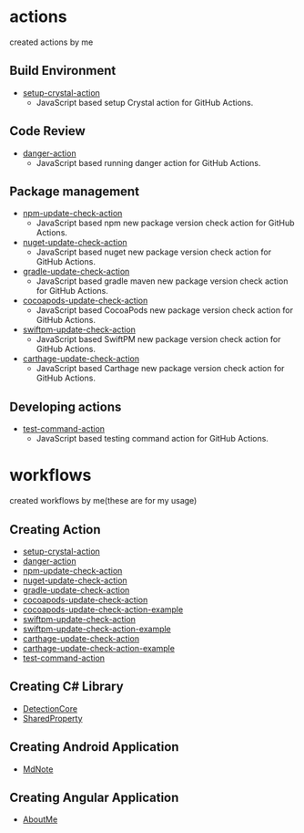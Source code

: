 # actions
created actions by me

## Build Environment
- [setup-crystal-action](https://github.com/MeilCli/setup-crystal-action)
  - JavaScript based setup Crystal action for GitHub Actions.

## Code Review
- [danger-action](https://github.com/MeilCli/danger-action)
  - JavaScript based running danger action for GitHub Actions.

## Package management
- [npm-update-check-action](https://github.com/MeilCli/npm-update-check-action)
  - JavaScript based npm new package version check action for GitHub Actions.
- [nuget-update-check-action](https://github.com/MeilCli/nuget-update-check-action)
  - JavaScript based nuget new package version check action for GitHub Actions.
- [gradle-update-check-action](https://github.com/MeilCli/gradle-update-check-action)
  - JavaScript based gradle maven new package version check action for GitHub Actions.
- [cocoapods-update-check-action](https://github.com/MeilCli/cocoapods-update-check-action)
  - JavaScript based CocoaPods new package version check action for GitHub Actions.
- [swiftpm-update-check-action](https://github.com/MeilCli/swiftpm-update-check-action)
  - JavaScript based SwiftPM new package version check action for GitHub Actions.
- [carthage-update-check-action](https://github.com/MeilCli/carthage-update-check-action)
  - JavaScript based Carthage new package version check action for GitHub Actions.

## Developing actions
- [test-command-action](https://github.com/MeilCli/test-command-action)
  - JavaScript based testing command action for GitHub Actions.

# workflows
created workflows by me(these are for my usage)

## Creating Action
- [setup-crystal-action](https://github.com/MeilCli/setup-crystal-action)
- [danger-action](https://github.com/MeilCli/danger-action)
- [npm-update-check-action](https://github.com/MeilCli/npm-update-check-action)
- [nuget-update-check-action](https://github.com/MeilCli/nuget-update-check-action)
- [gradle-update-check-action](https://github.com/MeilCli/gradle-update-check-action)
- [cocoapods-update-check-action](https://github.com/MeilCli/cocoapods-update-check-action)
- [cocoapods-update-check-action-example](https://github.com/MeilCli/cocoapods-update-check-action-example)
- [swiftpm-update-check-action](https://github.com/MeilCli/swiftpm-update-check-action)
- [swiftpm-update-check-action-example](https://github.com/MeilCli/swiftpm-update-check-action-example)
- [carthage-update-check-action](https://github.com/MeilCli/carthage-update-check-action)
- [carthage-update-check-action-example](https://github.com/MeilCli/carthage-update-check-action-example)
- [test-command-action](https://github.com/MeilCli/test-command-action)

## Creating C# Library
- [DetectionCore](https://github.com/MeilCli/DetectionCore)
- [SharedProperty](https://github.com/MeilCli/SharedProperty)

## Creating Android Application
- [MdNote](https://github.com/MeilCli/MdNote)

## Creating Angular Application
- [AboutMe](https://github.com/MeilCli/AboutMe)
